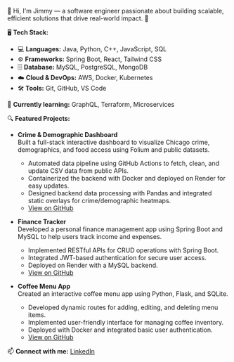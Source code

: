 👋 Hi, I'm Jimmy — a software engineer passionate about building scalable, efficient solutions that drive real-world impact. 🚀

🖥️ **Tech Stack:**
- 💻 **Languages:** Java, Python, C++, JavaScript, SQL
- ⚙️ **Frameworks:** Spring Boot, React, Tailwind CSS
- 🗄️ **Database:** MySQL, PostgreSQL, MongoDB
- ☁️ **Cloud & DevOps:** AWS, Docker, Kubernetes
- 🛠️ **Tools:** Git, GitHub, VS Code

🌱 **Currently learning:** GraphQL, Terraform, Microservices

🔍 **Featured Projects:**
- **Crime & Demographic Dashboard**  
  Built a full-stack interactive dashboard to visualize Chicago crime, demographics, and food access using Folium and public datasets.  
  - Automated data pipeline using GitHub Actions to fetch, clean, and update CSV data from public APIs.
  - Containerized the backend with Docker and deployed on Render for easy updates.
  - Designed backend data processing with Pandas and integrated static overlays for crime/demographic heatmaps.
  - [View on GitHub](https://github.com/jimmylawson/crime-demographic-dashboard)

- **Finance Tracker**  
  Developed a personal finance management app using Spring Boot and MySQL to help users track income and expenses.  
  - Implemented RESTful APIs for CRUD operations with Spring Boot.
  - Integrated JWT-based authentication for secure user access.
  - Deployed on Render with a MySQL backend.
  - [View on GitHub](https://github.com/jimmylawson/finance-tracker)

- **Coffee Menu App**  
  Created an interactive coffee menu app using Python, Flask, and SQLite.  
  - Developed dynamic routes for adding, editing, and deleting menu items.
  - Implemented user-friendly interface for managing coffee inventory.
  - Deployed with Docker and integrated basic user authentication.
  - [View on GitHub](https://github.com/jimmylawson/coffeemenu-app)

📫 **Connect with me:** [LinkedIn](https://www.linkedin.com/in/jim-nana-akwasi-osei/)
